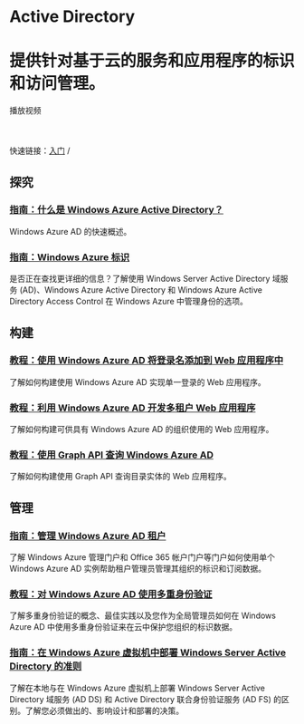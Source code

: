 <div class="dev-center" style="margin-top: 25px;">
<h1>Active Directory</h1>
<div class="hero">
<h1>提供针对基于云的服务和应用程序的标识和访问管理。</h1>
<div class="video" style="cursor: pointer; background-image: url('/media/itpro/services/videos/ADCartoon-270x180.png')!important;" onclick="document.location.href='http://go.microsoft.com/fwlink/p/?LinkID=290963'"><span class="icon">播放视频</span></div>
<div class="left-cont"><br /><br /><br />快速链接：<a href="http://msdn.microsoft.com/zh-cn/library/azure/dn151790.aspx">入门</a> / <a style="display:none" href="/zh-cn/pricing/details/active-directory/" class="site-arrowlink-dev">定价</a><span  style="display:none">/ </><a href="http://go.microsoft.com/fwlink/p/?LinkId=290965" class="site-arrowlink-dev">论坛</a> / <a href="http://msdn.microsoft.com/zh-cn/library/azure/jj673460.aspx" class="site-arrowlink-dev">开发人员库</a> / <a href="http://technet.microsoft.com/zh-cn/library/hh967619.aspx" class="site-arrowlink-dev">TechNet</a></div>
</div>
<div class="dev-articles">
<h2>探究</h2>
</div>
<div class="article blue">
<h3><a href="./what-is-windows-azure-active-directory/">指南：什么是 Windows Azure Active Directory？</a></h3>
<p>Windows Azure AD 的快速概述。</p>
<h3><a href="/zh-cn/manage/windows/fundamentals/identity/">指南：Windows Azure 标识</a></h3>
<p>是否正在查找更详细的信息？了解使用 Windows Server Active Directory 域服务 (AD)、Windows Azure Active Directory 和 Windows Azure Active Directory Access Control 在 Windows Azure 中管理身份的选项。</p>
</div>
<div class="dev-articles">
<h2>构建</h2>
</div>
<div class="article blue">
<h3><a href="http://msdn.microsoft.com/zh-cn/library/azure/dn151790.aspx">教程：使用 Windows Azure AD 将登录名添加到 Web 应用程序中</a></h3>
<p>了解如何构建使用 Windows Azure AD 实现单一登录的 Web 应用程序。</p>
<h3><a href="http://msdn.microsoft.com/zh-cn/library/azure/dn151789.aspx">教程：利用 Windows Azure AD 开发多租户 Web 应用程序</a></h3>
<p>了解如何构建可供具有 Windows Azure AD 的组织使用的 Web 应用程序。</p>
<h3><a href="http://msdn.microsoft.com/zh-cn/library/azure/dn151791.aspx">教程：使用 Graph API 查询 Windows Azure AD</a></h3>
<p>了解如何构建使用 Graph API 查询目录实体的 Web 应用程序。</p>
</div>
<h2>管理</h2>
<h3><a href="http://technet.microsoft.com/zh-cn/library/hh967611.aspx">指南：管理 Windows Azure AD 租户</a></h3>
<p>了解 Windows Azure 管理门户和 Office 365 帐户门户等门户如何使用单个 Windows Azure AD 实例帮助租户管理员管理其组织的标识和订阅数据。</p>
<h3><a href="http://technet.microsoft.com/zh-cn/library/jj713614.aspx">教程：对 Windows Azure AD 使用多重身份验证</a></h3>
<p>了解多重身份验证的概念、最佳实践以及您作为全局管理员如何在 Windows Azure AD 中使用多重身份验证来在云中保护您组织的标识数据。</p>
<h3 style="display:none"><a href="/zh-cn/manage/services/other/manage-acs/">指南：管理 ACS 命名空间</a></h3>
<p style="display:none">该主题概述您通常为确保使用 Windows Azure Access Control 服务 (ACS) 的应用程序不间断地持续正常工作，而应执行的管理任务。</p>
<h3><a href="http://msdn.microsoft.com/zh-cn/library/windowsazure/jj156090.aspx">指南：在 Windows Azure 虚拟机中部署 Windows Server Active Directory 的准则</a></h3>
<p>了解在本地与在 Windows Azure 虚拟机上部署 Windows Server Active Directory 域服务 (AD DS) 和 Active Directory 联合身份验证服务 (AD FS) 的区别。了解您必须做出的、影响设计和部署的决策。</p>
<h3 style="display:none"><a href="./organizational-account/">作为组织注册 Windows Azure</a></h3>
<p style="display:none">了解使用组织帐户以便向您的员工或学生提供对组织订阅的云服务的访问权的好处。</p>

<div  style="display:none">
<div class="article green">
</div>
<h2>教程</h2>
<div class="article red">
<h3><a href="/zh-cn/manage/services/networking/replica-domain-controller/">在 Windows Azure 虚拟网络中安装副本 Active Directory 域控制器</a></h3>
<p>本教程将指导您完成从 Windows Azure 虚拟网络上的虚拟机 (VM) 中的 Corp Active Directory 林安装附加域控制器的步骤。在本教程中，VM 的虚拟网络将连接到您公司的网络。</p>
</div>
<div class="article blue">
<h3><a href="/zh-cn/manage/services/networking/active-directory-forest/">在 Windows Azure 中安装新的 Active Directory 林</a></h3>
<p>本教程将指导您完成在 Windows Azure 虚拟网络上的虚拟机中创建新的 Active Directory 林的步骤。在本教程中，不会将虚拟机的虚拟网络连接到您公司的网络。</p>
</div>
</div>
</div>